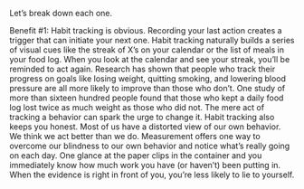 Let’s break down each one.

Benefit #1: Habit tracking is obvious.
Recording your last action creates a trigger that can initiate your next
one. Habit tracking naturally builds a series of visual cues like the
streak of X’s on your calendar or the list of meals in your food log.
When you look at the calendar and see your streak, you’ll be reminded
to act again. Research has shown that people who track their progress
on goals like losing weight, quitting smoking, and lowering blood
pressure are all more likely to improve than those who don’t. One
study of more than sixteen hundred people found that those who kept
a daily food log lost twice as much weight as those who did not. The
mere act of tracking a behavior can spark the urge to change it.
Habit tracking also keeps you honest. Most of us have a distorted
view of our own behavior. We think we act better than we do.
Measurement offers one way to overcome our blindness to our own
behavior and notice what’s really going on each day. One glance at the
paper clips in the container and you immediately know how much
work you have (or haven’t) been putting in. When the evidence is right
in front of you, you’re less likely to lie to yourself.